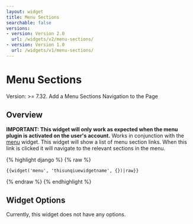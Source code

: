 ```yaml
---
layout: widget
title: Menu Sections
searchable: false
versions:
- version: Version 2.0
  url: /widgets/v2/menu-sections/
- version: Version 1.0
  url: /widgets/v1/menu-sections/
---
```


# Menu Sections

Version: >= 7.32. Add a Menu Sections Navigation to the Page

## Overview

**IMPORTANT: This widget will only work as expected when the menu plugin is activated on the user's account.** Works in conjunction with the [menu](/widgets/v1/menu/) widget. This widget will show a list of menu section links. When this link is clicked it will navigate to the relevant sections in the menu.

{% highlight django %}
{% raw %}

	{{widget('menu', 'thisunqiuewidgetname', {})|raw}}

{% endraw %}
{% endhighlight %}

## Widget Options

Currently, this widget does not have any options.
